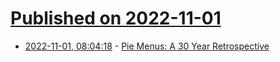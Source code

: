 # [Published on 2022-11-01](index.md)

* [2022-11-01, 08:04:18](https://lobste.rs/s/u9emn9/pie_menus_30_year_retrospective) - [Pie Menus: A 30 Year Retrospective](https://donhopkins.medium.com/pie-menus-936fed383ff1)
